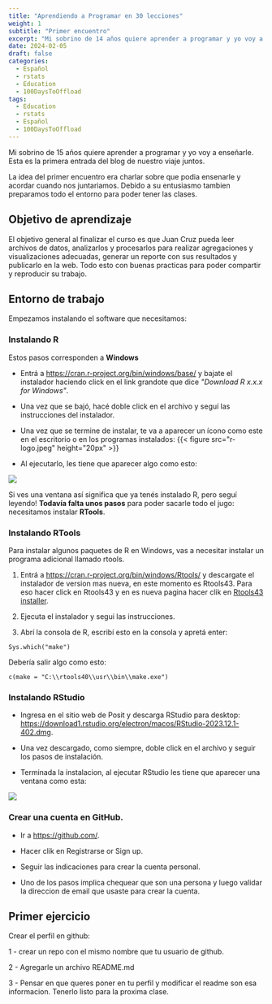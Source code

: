 ```yaml
---
title: "Aprendiendo a Programar en 30 lecciones"
weight: 1
subtitle: "Primer encuentro"
excerpt: "Mi sobrino de 14 años quiere aprender a programar y yo voy a enseñarle. Esta es la primera entrada del blog de nuestro viaje juntos que detalla como instalar el entorno que vamos a usar por el resto de las clases."
date: 2024-02-05
draft: false
categories:
  - Español
  - rstats
  - Education
  - 100DaysToOffload
tags: 
  - Education
  - rstats
  - Español
  - 100DaysToOffload
---
```


Mi sobrino de 15 años quiere aprender a programar y yo voy a enseñarle. Esta es la primera entrada del blog de nuestro viaje juntos.

La idea del primer encuentro era charlar sobre que podia ensenarle y acordar cuando nos juntariamos. Debido a su entusiasmo tambien preparamos todo el entorno para poder tener las clases.

## Objetivo de aprendizaje

El objetivo general al finalizar el curso es que Juan Cruz pueda leer archivos de datos, analizarlos y procesarlos para realizar agregaciones y visualizaciones adecuadas, generar un reporte con sus resultados y publicarlo en la web. Todo esto con buenas practicas para poder compartir y reproducir su trabajo.

## Entorno de trabajo

Empezamos instalando el software que necesitamos:

### Instalando R

Estos pasos corresponden a **Windows**

-   Entrá a <https://cran.r-project.org/bin/windows/base/> y bajate el instalador haciendo click en el link grandote que dice *"Download R x.x.x for Windows"*.

-   Una vez que se bajó, hacé doble click en el archivo y seguí las instrucciones del instalador.

-   Una vez que se termine de instalar, te va a aparecer un ícono como este en el escritorio o en los programas instalados: {{< figure src="r-logo.jpeg" height="20px" >}}

-   Al ejecutarlo, les tiene que aparecer algo como esto:

![](r-en-windows.png) 

Si ves una ventana así significa que ya tenés instalado R, pero seguí leyendo! **Todavía falta unos pasos** para poder sacarle todo el jugo: necesitamos instalar **RTools**.

### Instalando RTools

Para instalar algunos paquetes de R en Windows, vas a necesitar instalar un programa adicional llamado rtools. 

1. Entrá a https://cran.r-project.org/bin/windows/Rtools/ y descargate el instalador de version mas nueva, en este momento es Rtools43. Para eso hacer click en Rtools43 y en es nueva pagina hacer clik en [Rtools43 installer](https://cran.r-project.org/bin/windows/Rtools/rtools43/files/rtools43-5948-5818.exe).  

2. Ejecuta el instalador y segui las instrucciones.

3. Abrí la consola de R, escribí esto en la consola y apretá enter:

```{r, eval = FALSE}
Sys.which("make")
```

Debería salir algo como esto:
```{r, echo=FALSE}
c(make = "C:\\rtools40\\usr\\bin\\make.exe")
```

### Instalando RStudio

- Ingresa en el sitio web de Posit y descarga RStudio para desktop: https://download1.rstudio.org/electron/macos/RStudio-2023.12.1-402.dmg.

- Una vez descargado, como siempre, doble click en el archivo y seguir los pasos de instalación.

- Terminada la instalacion, al ejecutar RStudio les tiene que aparecer una ventana como esta:


![](rstudio-principal.png) 

### Crear una cuenta en GitHub.

- Ir a https://github.com/.

- Hacer clik en Registrarse or Sign up.

- Seguir las indicaciones para crear la cuenta personal.

- Uno de los pasos implica chequear que son una persona y luego validar la direccion de email que usaste para crear la cuenta. 

## Primer ejercicio

Crear el perfil en github:

1 - crear un repo con el mismo nombre que tu usuario de github.

2 - Agregarle un archivo README.md 

3 - Pensar en que queres poner en tu perfil y modificar el readme son esa informacion. Tenerlo listo para la proxima clase.